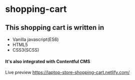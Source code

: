 # shopping-cart

<h2>This shopping cart is written in </h2>
<ul>
  <li>Vanilla javascript(ES6)</li>
  <li>HTML5</li>
  <li>CSS3(SCSS)</li>
</ul>

<h4>It's also integrated with Contentful CMS</h4>


Live preview https://laptop-store-shopping-cart.netlify.com/
